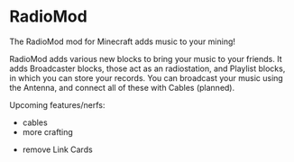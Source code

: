 RadioMod
=======

The RadioMod mod for Minecraft adds music to your mining!

RadioMod adds various new blocks to bring your music to your friends.
It adds Broadcaster blocks, those act as an radiostation, and Playlist blocks, in which you can store your records.
You can broadcast your music using the Antenna, and connect all of these with Cables (planned).

Upcoming features/nerfs:

+ cables
+ more crafting
- remove Link Cards

